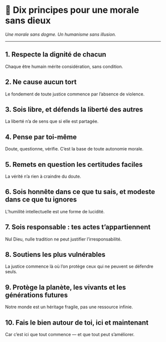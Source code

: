 # 📜 Dix principes pour une morale sans dieux

*Une morale sans dogme. Un humanisme sans illusion.*

---

## 1. Respecte la dignité de chacun  
Chaque être humain mérite considération, sans condition.

## 2. Ne cause aucun tort  
Le fondement de toute justice commence par l’absence de violence.

## 3. Sois libre, et défends la liberté des autres  
La liberté n’a de sens que si elle est partagée.

## 4. Pense par toi-même  
Doute, questionne, vérifie. C’est la base de toute autonomie morale.

## 5. Remets en question les certitudes faciles  
La vérité n’a rien à craindre du doute.

## 6. Sois honnête dans ce que tu sais, et modeste dans ce que tu ignores  
L’humilité intellectuelle est une forme de lucidité.

## 7. Sois responsable : tes actes t’appartiennent  
Nul Dieu, nulle tradition ne peut justifier l’irresponsabilité.

## 8. Soutiens les plus vulnérables  
La justice commence là où l’on protège ceux qui ne peuvent se défendre seuls.

## 9. Protège la planète, les vivants et les générations futures  
Notre monde est un héritage fragile, pas une ressource infinie.

## 10. Fais le bien autour de toi, ici et maintenant  
Car c’est ici que tout commence — et que tout peut s’améliorer.
